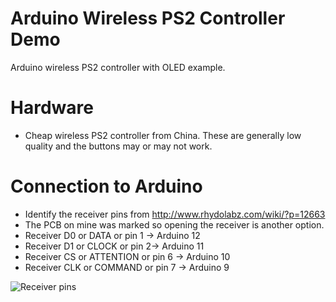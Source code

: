 # Arduino Wireless PS2 Controller Demo

Arduino wireless PS2 controller with OLED example.

# Hardware

* Cheap wireless PS2 controller from China. These are generally low quality and the buttons may or may not work.

# Connection to Arduino

* Identify the receiver pins from http://www.rhydolabz.com/wiki/?p=12663
* The PCB on mine was marked so opening the receiver is another option.
* Receiver D0 or DATA or pin 1 -> Arduino 12
* Receiver D1 or CLOCK or pin 2-> Arduino 11
* Receiver CS or ATTENTION or pin 6 -> Arduino 10
* Receiver CLK or COMMAND or pin 7 -> Arduino 9

![Receiver pins](arduino_psx2_oled/ps2_pins.jpg)
